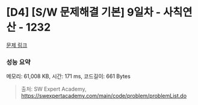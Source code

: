 # [D4] [S/W 문제해결 기본] 9일차 - 사칙연산 - 1232 

[문제 링크](https://swexpertacademy.com/main/code/problem/problemDetail.do?contestProbId=AV141J8KAIcCFAYD) 

### 성능 요약

메모리: 61,008 KB, 시간: 171 ms, 코드길이: 661 Bytes



> 출처: SW Expert Academy, https://swexpertacademy.com/main/code/problem/problemList.do